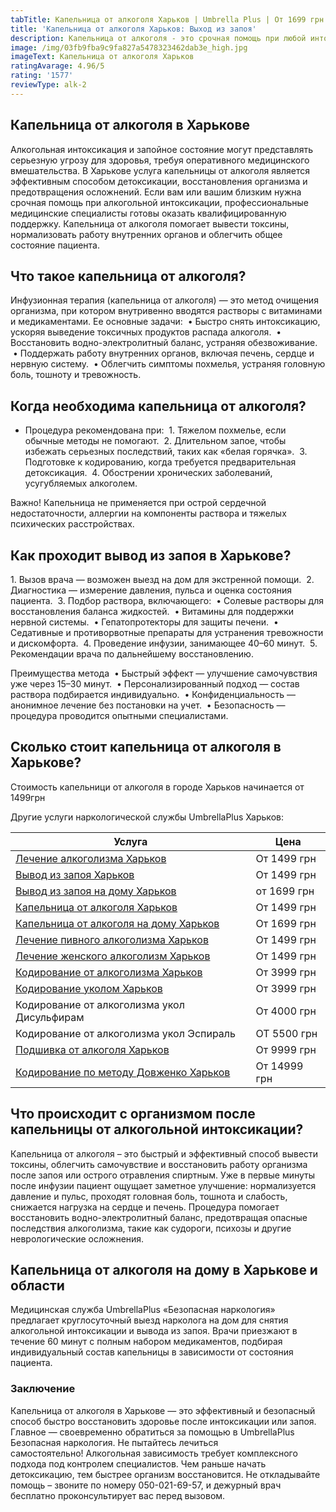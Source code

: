 ```yaml
---
tabTitle: Капельница от алкоголя Харьков | Umbrella Plus | От 1699 грн
title: 'Капельница от алкоголя Харьков: Выход из запоя'
description: Капельница от алкоголя - это срочная помощь при любой интоксикации
image: /img/03fb9fba9c9fa827a5478323462dab3e_high.jpg
imageText: Капельница от алкоголя Харьков
ratingAvarage: 4.96/5
rating: '1577'
reviewType: alk-2
---
```


## Капельница от алкоголя в Харькове

Алкогольная интоксикация и запойное состояние могут представлять серьезную угрозу для здоровья, требуя оперативного медицинского вмешательства. В Харькове услуга капельницы от алкоголя является эффективным способом детоксикации, восстановления организма и предотвращения осложнений. Если вам или вашим близким нужна срочная помощь при алкогольной интоксикации, профессиональные медицинские специалисты готовы оказать квалифицированную поддержку. Капельница от алкоголя помогает вывести токсины, нормализовать работу внутренних органов и облегчить общее состояние пациента.

## Что такое капельница от алкоголя?

Инфузионная терапия (капельница от алкоголя) — это метод очищения организма, при котором внутривенно вводятся растворы с витаминами и медикаментами. Ее основные задачи:
 • Быстро снять интоксикацию, ускоряя выведение токсичных продуктов распада алкоголя.
 • Восстановить водно-электролитный баланс, устраняя обезвоживание.
 • Поддержать работу внутренних органов, включая печень, сердце и нервную систему.
 • Облегчить симптомы похмелья, устраняя головную боль, тошноту и тревожность.

## Когда необходима капельница от алкоголя?

* Процедура рекомендована при:
   1. Тяжелом похмелье, если обычные методы не помогают.
   2. Длительном запое, чтобы избежать серьезных последствий, таких как «белая горячка».
   3. Подготовке к кодированию, когда требуется предварительная детоксикация.
   4. Обострении хронических заболеваний, усугубляемых алкоголем.

Важно! Капельница не применяется при острой сердечной недостаточности, аллергии на компоненты раствора и тяжелых психических расстройствах.

## Как проходит вывод из запоя в Харькове?

1\. Вызов врача — возможен выезд на дом для экстренной помощи.
 2. Диагностика — измерение давления, пульса и оценка состояния пациента.
 3. Подбор раствора, включающего:
 • Солевые растворы для восстановления баланса жидкостей.
 • Витамины для поддержки нервной системы.
 • Гепатопротекторы для защиты печени.
 • Седативные и противорвотные препараты для устранения тревожности и дискомфорта.
 4. Проведение инфузии, занимающее 40–60 минут.
 5. Рекомендации врача по дальнейшему восстановлению.

Преимущества метода
 • Быстрый эффект — улучшение самочувствия уже через 15–30 минут.
 • Персонализированный подход — состав раствора подбирается индивидуально.
 • Конфиденциальность — анонимное лечение без постановки на учет.
 • Безопасность — процедура проводится опытными специалистами.

## Сколько стоит капельница от алкоголя в Харькове?

Стоимость капельници от алкоголя в городе Харьков начинается от 1499грн

Другие услуги наркологической службы UmbrellaPlus Харьков:

| Услуга                                                                                                                | Цена         |
| --------------------------------------------------------------------------------------------------------------------- | ------------ |
| [Лечение алкоголизма Харьков](https://umbrella-plus.com.ua/kharkiv/lechenie-alkogolizma-kharkiv/)                     | От 1499 грн  |
| [Вывод из запоя Харьков](https://umbrella-plus.com.ua/kharkiv/vivod-iz-zapoia-kharkiv/)                               | От 1499 грн  |
| [Вывод из запоя на дому Харьков](https://umbrella-plus.com.ua/kharkiv/vivod-iz-zapoia-na-domy-kharkiv/)               | от 1699 грн  |
| [Капельница от алкоголя Харьков](https://umbrella-plus.com.ua/kharkiv/kapelnitsya-ot-alc/)                            | От 1499 грн  |
| [Капельница от алкоголя на дому Харьков](https://umbrella-plus.com.ua/kharkiv/kapelnica-ot-alkogola-na-domy-kharkiv/) | От 1699 грн  |
| [Лечение пивного алкоголизма Харьков](https://umbrella-plus.com.ua/kharkiv/lechenie_pivnogo_alkogolizma_kharkiv/)     | От 1499 грн  |
| [Лечение женского алкоголизм Харьков](https://umbrella-plus.com.ua/kharkiv/lechenie_jenskogo_alkogolizma_kharkiv/)    | От 1499 грн  |
| [Кодирование от алкоголизма Харьков](https://umbrella-plus.com.ua/kharkiv/kodirovka_ot_alkogolizma_kharkiv/)          | От 3999 грн  |
| [Кодирование уколом Харьков](https://umbrella-plus.com.ua/kharkiv/kodirovka_ot_alkogolizma_ykolom_kharkov/)           | От 3999 грн  |
| Кодирование от алкоголизма укол Дисульфирам                                                                           | От 4000 грн  |
| Кодирование от алкоголизма укол Эспираль                                                                              | ОТ 5500 грн  |
| [Подшивка от алкоголя Харьков](https://umbrella-plus.com.ua/kharkiv/podshivka_ot_alkogolizma_kharkiv/)                | От 9999 грн  |
| [Кодирование по методу Довженко Харьков](https://umbrella-plus.com.ua/kharkiv/kodirovka_ot_alkogolizma_po_dovjenko/)  | От 14999 грн |

## Что происходит с организмом после капельницы от алкогольной интоксикации?

Капельница от алкоголя – это быстрый и эффективный способ вывести токсины, облегчить самочувствие и восстановить работу организма после запоя или острого отравления спиртным. Уже в первые минуты после инфузии пациент ощущает заметное улучшение: нормализуется давление и пульс, проходят головная боль, тошнота и слабость, снижается нагрузка на сердце и печень. Процедура помогает восстановить водно-электролитный баланс, предотвращая опасные последствия алкоголизма, такие как судороги, психозы и другие неврологические осложнения.

## Капельница от алкоголя на дому в Харькове и области

Медицинская служба UmbrellaPlus «Безопасная наркология» предлагает круглосуточный выезд нарколога на дом для снятия алкогольной интоксикации и вывода из запоя. Врачи приезжают в течение 60 минут с полным набором медикаментов, подбирая индивидуальный состав капельницы в зависимости от состояния пациента.

### Заключение

Капельница от алкоголя в Харькове — это эффективный и безопасный способ быстро восстановить здоровье после интоксикации или запоя. Главное — своевременно обратиться за помощью в UmbrellaPlus Безопасная наркология.
Не пытайтесь лечиться самостоятельно! Алкогольная зависимость требует комплексного подхода под контролем специалистов.
Чем раньше начать детоксикацию, тем быстрее организм восстановится. Не откладывайте помощь – звоните по номеру 050-021-69-57, и дежурный врач бесплатно проконсультирует вас перед вызовом.
